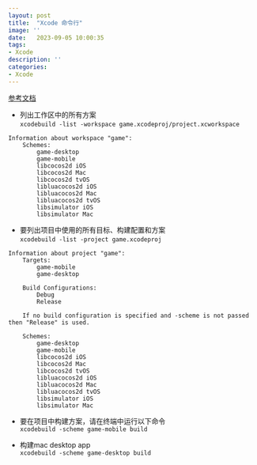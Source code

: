 ```yaml
---
layout: post
title:  "Xcode 命令行"
image: ''
date:   2023-09-05 10:00:35
tags:
- Xcode
description: ''
categories: 
- Xcode
---
```

[参考文档](https://developer.apple.com/library/archive/technotes/tn2339/_index.html)  

* 列出工作区中的所有方案  
```xcodebuild -list -workspace game.xcodeproj/project.xcworkspace```
```
Information about workspace "game":
    Schemes:
        game-desktop
        game-mobile
        libcocos2d iOS
        libcocos2d Mac
        libcocos2d tvOS
        libluacocos2d iOS
        libluacocos2d Mac
        libluacocos2d tvOS
        libsimulator iOS
        libsimulator Mac
```


* 要列出项目中使用的所有目标、构建配置和方案  
```xcodebuild -list -project game.xcodeproj```  
```
Information about project "game":
    Targets:
        game-mobile
        game-desktop

    Build Configurations:
        Debug
        Release

    If no build configuration is specified and -scheme is not passed then "Release" is used.

    Schemes:
        game-desktop
        game-mobile
        libcocos2d iOS
        libcocos2d Mac
        libcocos2d tvOS
        libluacocos2d iOS
        libluacocos2d Mac
        libluacocos2d tvOS
        libsimulator iOS
        libsimulator Mac
```

* 要在项目中构建方案，请在终端中运行以下命令  
```xcodebuild -scheme game-mobile build```  







* 构建mac desktop app  
```xcodebuild -scheme game-desktop build```